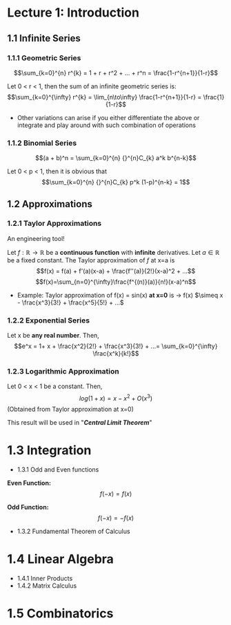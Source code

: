 # Lecture 1: Introduction

## 1.1 Infinite Series
### 1.1.1 Geometric Series
$$\sum_{k=0}^{n} r^{k} = 1 + r + r^2 + ... + r^n = \frac{1-r^{n+1}}{1-r}$$

Let 0 < r < 1, then the sum of an infinite geometric series is:
$$\sum_{k=0}^{\infty} r^{k} = \lim_{n\to\infty} \frac{1-r^{n+1}}{1-r} = \frac{1}{1-r}$$

* Other variations can arise if you either differentiate the above or integrate and play around with such combination of operations
  
### 1.1.2 Binomial Series
$$(a + b)^n = \sum_{k=0}^{n} {}^{n}C_{k} a^k b^{n-k}$$

Let 0 < p < 1, then it is obvious that $$\sum_{k=0}^{n} {}^{n}C_{k} p^k (1-p)^{n-k} = 1$$


## 1.2 Approximations
### 1.2.1 Taylor Approximations
An engineering tool!

Let $f: \mathbb{R} \rightarrow \mathbb{R}$ be a **continuous function** with **infinite** derivatives. Let $a \in \mathbb{R}$  be a fixed constant. The Taylor approximation of $f$ at x=a is 
$$f(x) = f(a) + f'(a)(x-a) + \frac{f''(a)}{2!}(x-a)^2 + ...$$
$$f(x)=\sum_{n=0}^{\infty}\frac{f^{(n)}(a)}{n!}(x-a)^n$$

* Example: Taylor approximation of f(x) = sin(x) **at x=0** is $\rightarrow$ f(x) $\simeq x - \frac{x^3}{3!} + \frac{x^5}{5!} + ...$ 
  
### 1.2.2 Exponential Series
Let x be **any real number**. Then,
$$e^x = 1+ x + \frac{x^2}{2!} + \frac{x^3}{3!} + ...= \sum_{k=0}^{\infty} \frac{x^k}{k!}$$
  
### 1.2.3 Logarithmic Approximation
Let 0 < x < 1 be a constant. Then,
$$log(1+x) = x - x^2 + O(x^3)$$ (Obtained from Taylor approximation at x=0)

This result will be used in "**_Central Limit Theorem_**"

# 1.3 Integration
* 1.3.1 Odd and Even functions
  
**Even Function:**
$$f(-x) = f(x)$$

**Odd Function:**
$$f(-x) = -f(x)$$
  
* 1.3.2 Fundamental Theorem of Calculus
  
# 1.4 Linear Algebra 
* 1.4.1 Inner Products
* 1.4.2 Matrix Calculus

# 1.5 Combinatorics

